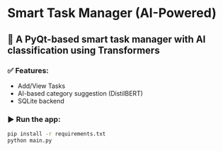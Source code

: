 
# Smart Task Manager (AI-Powered)

## 🧠 A PyQt-based smart task manager with AI classification using Transformers

### ✅ Features:
- Add/View Tasks
- AI-based category suggestion (DistilBERT)
- SQLite backend

### ▶️ Run the app:
```bash
pip install -r requirements.txt
python main.py
```
